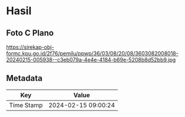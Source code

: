 # Hasil

## Foto C Plano

https://sirekap-obj-formc.kpu.go.id/2f76/pemilu/ppwp/36/03/08/20/08/3603082008018-20240215-005938--c3eb079a-4e4e-4184-b69e-5208b8d52bb9.jpg


## Metadata

| Key        | Value               |
| ---------- | ------------------- |
| Time Stamp | 2024-02-15 09:00:24 |




